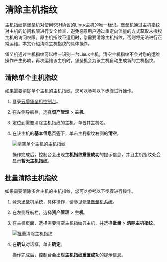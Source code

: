 # 清除主机指纹

主机指纹是堡垒机对使用SSH协议的Linux主机的唯一标识。堡垒机通过主机指纹对主机的访问权限进行安全检查，避免恶意用户通过重定向流量的方式获取未授权主机的访问权限。原主机指纹不适用时，您需要清除主机指纹，否则将无法进行正常运维。本文介绍清除主机指纹的具体操作。

堡垒机通过主机指纹可以唯一识别一台Linux主机。清空主机指纹不会对您的运维操作产生影响，再次运维该主机时，堡垒机会为该主机自动生成新的主机指纹。

## 清除单个主机指纹

如果需要清除单个主机的主机指纹，您可以参考以下步骤进行操作。

1.  登录[云盾堡垒机控制台](https://yundun.console.aliyun.com/?p=bastion)。

2.  在左侧导航栏，选择**资产管理** \> **主机**。

3.  定位到需要清除主机指纹的主机，单击其主机名。

4.  在该主机的**基本信息**页签下，单击主机指纹右侧的**清空**。

    ![清空单个主机的主机指纹](https://static-aliyun-doc.oss-accelerate.aliyuncs.com/assets/img/zh-CN/0421640261/p271767.png)

    操作完成后，控制台会出现**主机指纹重置成功**的提示信息，并且主机指纹处会显示**暂无主机指纹**。


## 批量清除主机指纹

如果需要清除多台主机的主机指纹，您可以参考以下步骤进行操作。

1.  登录堡垒机系统，具体操作，请参见[登录堡垒机系统](/cn.zh-CN/用户指南（V3.2版本）/管理员手册/登录堡垒机系统.md)。

2.  在左侧导航栏，选择**资产管理** \> **主机**。

3.  在主机页面，选择需要清空主机指纹的主机，并选择**批量** \> **清除主机指纹**。

    ![批量清除主机指纹](https://static-aliyun-doc.oss-accelerate.aliyuncs.com/assets/img/zh-CN/0421640261/p271771.png)

4.  在**确认**对话框，单击**确定**。

    操作完成后，控制台会出现**主机指纹重置成功**的提示信息。


